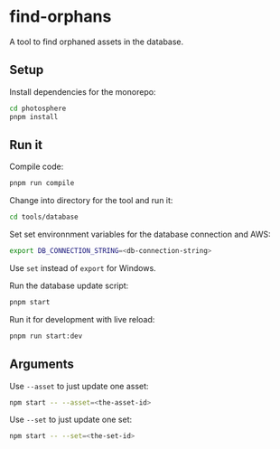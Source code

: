 # find-orphans

A tool to find orphaned assets in the database.

## Setup

Install dependencies for the monorepo:

```bash
cd photosphere
pnpm install
```

## Run it

Compile code:

```bash
pnpm run compile
```

Change into directory for the tool and run it:

```bash
cd tools/database
```

Set set environnment variables for the database connection and AWS:

```bash
export DB_CONNECTION_STRING=<db-connection-string>
```

Use `set` instead of `export` for Windows.

Run the database update script:

```bash
pnpm start
```

Run it for development with live reload:

```bash
pnpm run start:dev
```

## Arguments

Use `--asset` to just update one asset:

```bash
npm start -- --asset=<the-asset-id>
```

Use `--set` to just update one set:

```bash
npm start -- --set=<the-set-id>
```

